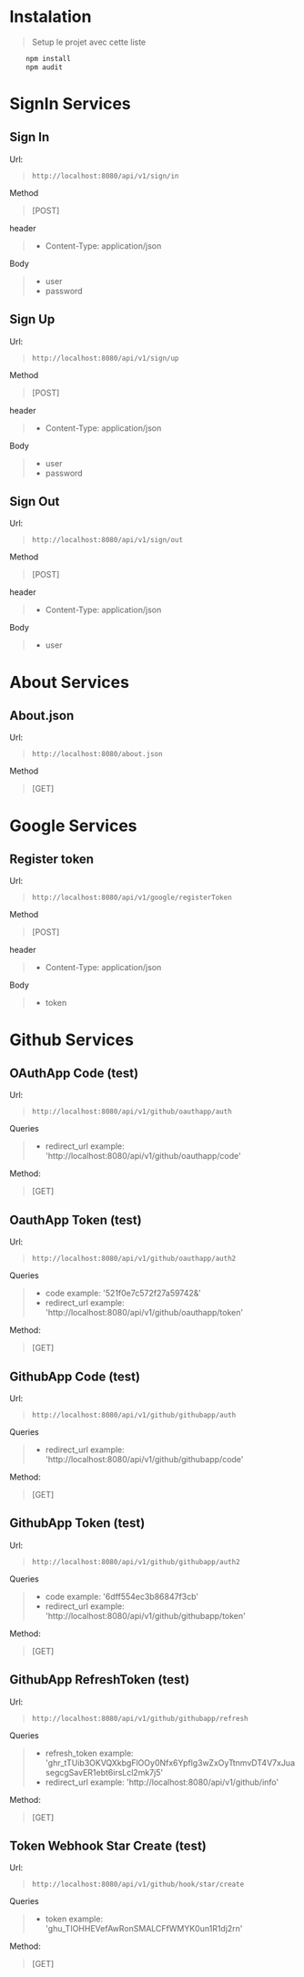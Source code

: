 # Instalation

> Setup le projet avec cette liste
```sh
    npm install
    npm audit
```

# SignIn Services

## Sign In

Url:
> `http://localhost:8080/api/v1/sign/in`

Method
> [POST]

header
> - Content-Type: application/json

Body
> - user
> - password

## Sign Up

Url:
> `http://localhost:8080/api/v1/sign/up`

Method
> [POST]

header
> - Content-Type: application/json

Body
> - user
> - password

## Sign Out

Url:
> `http://localhost:8080/api/v1/sign/out`

Method
> [POST]

header
> - Content-Type: application/json

Body
> - user

# About Services

## About.json

Url:
> `http://localhost:8080/about.json`

Method
> [GET]

# Google Services

## Register token

Url:
> `http://localhost:8080/api/v1/google/registerToken`

Method
> [POST]

header
> - Content-Type: application/json

Body
> - token


# Github Services

## OAuthApp Code (test)

Url:
> `http://localhost:8080/api/v1/github/oauthapp/auth`

Queries
> - redirect_url    example: 'http://localhost:8080/api/v1/github/oauthapp/code'

Method:
> [GET]

## OauthApp Token (test)

Url:
> `http://localhost:8080/api/v1/github/oauthapp/auth2`


Queries
> - code            example: '521f0e7c572f27a59742&'
> - redirect_url    example: 'http://localhost:8080/api/v1/github/oauthapp/token'

Method:
> [GET]

## GithubApp Code (test)

Url:
> `http://localhost:8080/api/v1/github/githubapp/auth`

Queries
> - redirect_url    example: 'http://localhost:8080/api/v1/github/githubapp/code'

Method:
> [GET]

## GithubApp Token (test)

Url:
> `http://localhost:8080/api/v1/github/githubapp/auth2`

Queries
> - code            example: '6dff554ec3b86847f3cb'
> - redirect_url    example: 'http://localhost:8080/api/v1/github/githubapp/token'

Method:
> [GET]

## GithubApp RefreshToken (test)

Url:
> `http://localhost:8080/api/v1/github/githubapp/refresh`

Queries
> - refresh_token   example: 'ghr_tTUib3OKVQXkbgFlOOy0Nfx6Ypflg3wZxOyTtnmvDT4V7xJuasegcgSavER1ebt6irsLcl2mk7j5'
> - redirect_url    example: 'http://localhost:8080/api/v1/github/info'

Method:
> [GET]

## Token Webhook Star Create (test)

Url:
> `http://localhost:8080/api/v1/github/hook/star/create`

Queries
> - token           example: 'ghu_TIOHHEVefAwRonSMALCFfWMYK0un1R1dj2rn'

Method:
> [GET]
